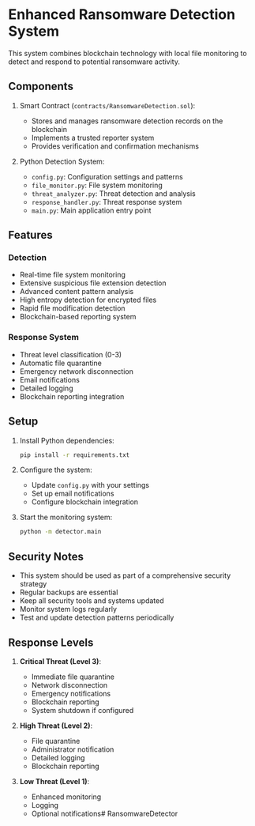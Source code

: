# Enhanced Ransomware Detection System

This system combines blockchain technology with local file monitoring to detect and respond to potential ransomware activity.

## Components

1. Smart Contract (`contracts/RansomwareDetection.sol`):
   - Stores and manages ransomware detection records on the blockchain
   - Implements a trusted reporter system
   - Provides verification and confirmation mechanisms

2. Python Detection System:
   - `config.py`: Configuration settings and patterns
   - `file_monitor.py`: File system monitoring
   - `threat_analyzer.py`: Threat detection and analysis
   - `response_handler.py`: Threat response system
   - `main.py`: Main application entry point

## Features

### Detection
- Real-time file system monitoring
- Extensive suspicious file extension detection
- Advanced content pattern analysis
- High entropy detection for encrypted files
- Rapid file modification detection
- Blockchain-based reporting system

### Response System
- Threat level classification (0-3)
- Automatic file quarantine
- Emergency network disconnection
- Email notifications
- Detailed logging
- Blockchain reporting integration

## Setup

1. Install Python dependencies:
   ```bash
   pip install -r requirements.txt
   ```

2. Configure the system:
   - Update `config.py` with your settings
   - Set up email notifications
   - Configure blockchain integration

3. Start the monitoring system:
   ```bash
   python -m detector.main
   ```

## Security Notes

- This system should be used as part of a comprehensive security strategy
- Regular backups are essential
- Keep all security tools and systems updated
- Monitor system logs regularly
- Test and update detection patterns periodically

## Response Levels

1. **Critical Threat (Level 3)**:
   - Immediate file quarantine
   - Network disconnection
   - Emergency notifications
   - Blockchain reporting
   - System shutdown if configured

2. **High Threat (Level 2)**:
   - File quarantine
   - Administrator notification
   - Detailed logging
   - Blockchain reporting

3. **Low Threat (Level 1)**:
   - Enhanced monitoring
   - Logging
   - Optional notifications#   R a n s o m w a r e D e t e c t o r  
 